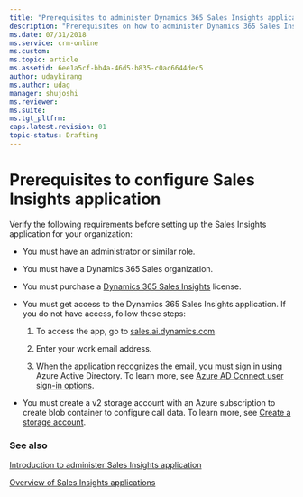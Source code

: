 ```yaml
---
title: "Prerequisites to administer Dynamics 365 Sales Insights application | MicrosoftDocs"
description: "Prerequisites on how to administer Dynamics 365 Sales Insights application"
ms.date: 07/31/2018
ms.service: crm-online
ms.custom: 
ms.topic: article
ms.assetid: 6ee1a5cf-bb4a-46d5-b835-c0ac6644dec5
author: udaykirang
ms.author: udag
manager: shujoshi
ms.reviewer: 
ms.suite: 
ms.tgt_pltfrm: 
caps.latest.revision: 01
topic-status: Drafting
---
```


# Prerequisites to configure Sales Insights application

Verify the following requirements before setting up the Sales Insights application for your organization:

-	You must have an administrator or similar role.

-	You must have a Dynamics 365 Sales organization. 

-	You must purchase a [Dynamics 365 Sales Insights](https://portal.office.com/Signup/MainSignUp.aspx?OfferId=5be85c9f-df71-4bcf-ac2f-b2a05b4a1f99) license. 

-	You must get access to the Dynamics 365 Sales Insights application. If you do not have access, follow these steps:
    
    1.	To access the app, go to [sales.ai.dynamics.com](https://sales.ai.dynamics.com/).
    
    2.	Enter your work email address.
    
    3.	When the application recognizes the email, you must sign in using Azure Active Directory. To learn more, see [Azure AD Connect user sign-in options](https://docs.microsoft.com/en-us/azure/active-directory/hybrid/plan-connect-user-signin).

-	You must create a v2 storage account with an Azure subscription to create blob container to configure call data. To learn more, see [Create a storage account](https://docs.microsoft.com/en-us/azure/storage/common/storage-quickstart-create-account?tabs=portal#create-a-storage-account-1).

### See also

[Introduction to administer Sales Insights application](intro-admin-guide-sales-insights.md#administer-sales-insights-application)

[Overview of Sales Insights applications](dynamics365-sales-insights-app.md) 